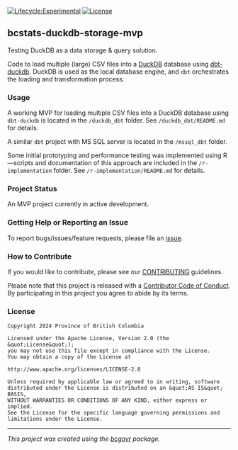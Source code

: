 <!-- badges: start -->
[![Lifecycle:Experimental](https://img.shields.io/badge/Lifecycle-Experimental-339999)](https://github.com/bcgov/repomountie/blob/master/doc/lifecycle-badges.md)
[![License](https://img.shields.io/badge/License-Apache%202.0-blue.svg)](https://opensource.org/license/apache-2-0/)
<!-- badges: end -->

## bcstats-duckdb-storage-mvp

Testing DuckDB as a data storage & query solution.

Code to load multiple (large) CSV files into a [DuckDB](https://duckdb.org) database using [dbt-duckdb](https://github.com/duckdb/dbt-duckdb). DuckDB is used as the local database engine, and `dbt` orchestrates the loading and transformation process.

### Usage

A working MVP for loading multiple CSV files into a DuckDB database using `dbt-duckdb` is located in the `/duckdb_dbt` folder. See `/duckdb_dbt/README.md` for details. 

A similar `dbt` project with MS SQL server is located in the `/mssql_dbt` folder. 

Some initial prototyping and performance testing was implemented using R&mdash;scripts and documentation of this approach are included in the `/r-implementation` folder. See `/r-implementation/README.md` for details. 



### Project Status
An MVP project currently in active development.

### Getting Help or Reporting an Issue

To report bugs/issues/feature requests, please file an [issue](https://github.com/bcgov/bcstats-duckdb/issues/).

### How to Contribute

If you would like to contribute, please see our [CONTRIBUTING](CONTRIBUTING.md) guidelines.

Please note that this project is released with a [Contributor Code of Conduct](CODE_OF_CONDUCT.md). By participating in this project you agree to abide by its terms.

### License

```
Copyright 2024 Province of British Columbia

Licensed under the Apache License, Version 2.0 (the &quot;License&quot;);
you may not use this file except in compliance with the License.
You may obtain a copy of the License at

http://www.apache.org/licenses/LICENSE-2.0

Unless required by applicable law or agreed to in writing, software distributed under the License is distributed on an &quot;AS IS&quot; BASIS,
WITHOUT WARRANTIES OR CONDITIONS OF ANY KIND, either express or implied.
See the License for the specific language governing permissions and limitations under the License.
```
---
*This project was created using the [bcgovr](https://github.com/bcgov/bcgovr) package.* 
